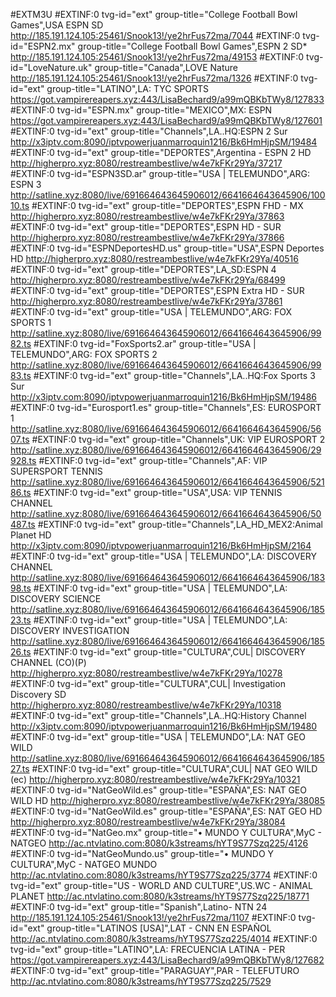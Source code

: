 #EXTM3U
#EXTINF:0 tvg-id="ext" group-title="College Football Bowl Games",USA ESPN SD
http://185.191.124.105:25461/Snook13!/ye2hrFus72ma/7044
#EXTINF:0 tvg-id="ESPN2.mx" group-title="College Football Bowl Games",ESPN 2 SD*
http://185.191.124.105:25461/Snook13!/ye2hrFus72ma/49153
#EXTINF:0 tvg-id="LoveNature.uk" group-title="Canada",LOVE Nature
http://185.191.124.105:25461/Snook13!/ye2hrFus72ma/1326
#EXTINF:0 tvg-id="ext" group-title="LATINO",LA: TYC SPORTS
https://got.vampirereapers.xyz:443/LisaBechard9/a99mQBKbTWy8/127833
#EXTINF:0 tvg-id="ESPN.mx" group-title="MEXICO",MX: ESPN
https://got.vampirereapers.xyz:443/LisaBechard9/a99mQBKbTWy8/127601
#EXTINF:0 tvg-id="ext" group-title="Channels",LA..HQ:ESPN 2 Sur
http://x3iptv.com:8090/iptvpowerjuanmarroquin1216/Bk6HmHjpSM/19484
#EXTINF:0 tvg-id="ext" group-title="DEPORTES",Argentina - ESPN 2 HD
http://higherpro.xyz:8080/restreambestlive/w4e7kFKr29Ya/37217
#EXTINF:0 tvg-id="ESPN3SD.ar" group-title="USA | TELEMUNDO",ARG: ESPN 3
http://satline.xyz:8080/live/691664643645906012/6641664643645906/10010.ts
#EXTINF:0 tvg-id="ext" group-title="DEPORTES",ESPN FHD - MX
http://higherpro.xyz:8080/restreambestlive/w4e7kFKr29Ya/37863
#EXTINF:0 tvg-id="ext" group-title="DEPORTES",ESPN HD - SUR
http://higherpro.xyz:8080/restreambestlive/w4e7kFKr29Ya/37866
#EXTINF:0 tvg-id="ESPNDeportesHD.us" group-title="USA",ESPN Deportes HD
http://higherpro.xyz:8080/restreambestlive/w4e7kFKr29Ya/40516
#EXTINF:0 tvg-id="ext" group-title="DEPORTES",LA_SD:ESPN 4
http://higherpro.xyz:8080/restreambestlive/w4e7kFKr29Ya/68499
#EXTINF:0 tvg-id="ext" group-title="DEPORTES",ESPN Extra HD - SUR
http://higherpro.xyz:8080/restreambestlive/w4e7kFKr29Ya/37861
#EXTINF:0 tvg-id="ext" group-title="USA | TELEMUNDO",ARG: FOX SPORTS 1
http://satline.xyz:8080/live/691664643645906012/6641664643645906/9982.ts
#EXTINF:0 tvg-id="FoxSports2.ar" group-title="USA | TELEMUNDO",ARG: FOX SPORTS 2
http://satline.xyz:8080/live/691664643645906012/6641664643645906/9983.ts
#EXTINF:0 tvg-id="ext" group-title="Channels",LA..HQ:Fox Sports 3 Sur
http://x3iptv.com:8090/iptvpowerjuanmarroquin1216/Bk6HmHjpSM/19486
#EXTINF:0 tvg-id="Eurosport1.es" group-title="Channels",ES: EUROSPORT 1
http://satline.xyz:8080/live/691664643645906012/6641664643645906/5607.ts
#EXTINF:0 tvg-id="ext" group-title="Channels",UK: VIP EUROSPORT 2
http://satline.xyz:8080/live/691664643645906012/6641664643645906/29928.ts
#EXTINF:0 tvg-id="ext" group-title="Channels",AF: VIP SUPERSPORT TENNIS
http://satline.xyz:8080/live/691664643645906012/6641664643645906/52186.ts
#EXTINF:0 tvg-id="ext" group-title="USA",USA: VIP TENNIS CHANNEL
http://satline.xyz:8080/live/691664643645906012/6641664643645906/50487.ts
#EXTINF:0 tvg-id="ext" group-title="Channels",LA_HD_MEX2:Animal Planet HD
http://x3iptv.com:8090/iptvpowerjuanmarroquin1216/Bk6HmHjpSM/2164
#EXTINF:0 tvg-id="ext" group-title="USA | TELEMUNDO",LA: DISCOVERY CHANNEL
http://satline.xyz:8080/live/691664643645906012/6641664643645906/18398.ts
#EXTINF:0 tvg-id="ext" group-title="USA | TELEMUNDO",LA: DISCOVERY SCIENCE
http://satline.xyz:8080/live/691664643645906012/6641664643645906/18523.ts
#EXTINF:0 tvg-id="ext" group-title="USA | TELEMUNDO",LA: DISCOVERY INVESTIGATION
http://satline.xyz:8080/live/691664643645906012/6641664643645906/18526.ts
#EXTINF:0 tvg-id="ext" group-title="CULTURA",CUL| DISCOVERY CHANNEL (CO)(P)
http://higherpro.xyz:8080/restreambestlive/w4e7kFKr29Ya/10278
#EXTINF:0 tvg-id="ext" group-title="CULTURA",CUL| Investigation Discovery SD
http://higherpro.xyz:8080/restreambestlive/w4e7kFKr29Ya/10318
#EXTINF:0 tvg-id="ext" group-title="Channels",LA..HQ:History Channel
http://x3iptv.com:8090/iptvpowerjuanmarroquin1216/Bk6HmHjpSM/19480
#EXTINF:0 tvg-id="ext" group-title="USA | TELEMUNDO",LA: NAT GEO WILD
http://satline.xyz:8080/live/691664643645906012/6641664643645906/18527.ts
#EXTINF:0 tvg-id="ext" group-title="CULTURA",CUL| NAT GEO WILD (ec)
http://higherpro.xyz:8080/restreambestlive/w4e7kFKr29Ya/10321
#EXTINF:0 tvg-id="NatGeoWild.es" group-title="ESPAÑA",ES: NAT GEO WILD HD
http://higherpro.xyz:8080/restreambestlive/w4e7kFKr29Ya/38085
#EXTINF:0 tvg-id="NatGeoWild.es" group-title="ESPAÑA",ES: NAT GEO HD
http://higherpro.xyz:8080/restreambestlive/w4e7kFKr29Ya/38084
#EXTINF:0 tvg-id="NatGeo.mx" group-title="• MUNDO Y CULTURA",MyC - NATGEO
http://ac.ntvlatino.com:8080/k3streams/hYT9S77Szq225/4126
#EXTINF:0 tvg-id="NatGeoMundo.us" group-title="• MUNDO Y CULTURA",MyC - NATGEO MUNDO
http://ac.ntvlatino.com:8080/k3streams/hYT9S77Szq225/3774
#EXTINF:0 tvg-id="ext" group-title="US - WORLD AND CULTURE",US.WC - ANIMAL PLANET
http://ac.ntvlatino.com:8080/k3streams/hYT9S77Szq225/18771
#EXTINF:0 tvg-id="ext" group-title="Spanish",Latino- NTN 24
http://185.191.124.105:25461/Snook13!/ye2hrFus72ma/1107
#EXTINF:0 tvg-id="ext" group-title="LATINOS [USA]",LAT - CNN EN ESPAÑOL
http://ac.ntvlatino.com:8080/k3streams/hYT9S77Szq225/4014
#EXTINF:0 tvg-id="ext" group-title="LATINO",LA: FRECUENCIA LATINA - PER
https://got.vampirereapers.xyz:443/LisaBechard9/a99mQBKbTWy8/127682
#EXTINF:0 tvg-id="ext" group-title="PARAGUAY",PAR - TELEFUTURO
http://ac.ntvlatino.com:8080/k3streams/hYT9S77Szq225/7529
